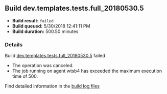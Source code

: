 ## Build dev.templates.tests.full_20180530.5
- **Build result:** `failed`
- **Build queued:** 5/30/2018 12:41:11 PM
- **Build duration:** 500.50 minutes
### Details
Build [dev.templates.tests.full_20180530.5](https://winappstudio.visualstudio.com/web/build.aspx?pcguid=a4ef43be-68ce-4195-a619-079b4d9834c2&builduri=vstfs%3a%2f%2f%2fBuild%2fBuild%2f25777) failed

+ The operation was canceled.
+ The job running on agent wtsb4 has exceeded the maximum execution time of 500.

Find detailed information in the [build log files](https://uwpctdiags.blob.core.windows.net/buildlogs/dev.templates.tests.full_20180530.5_logs.zip)
